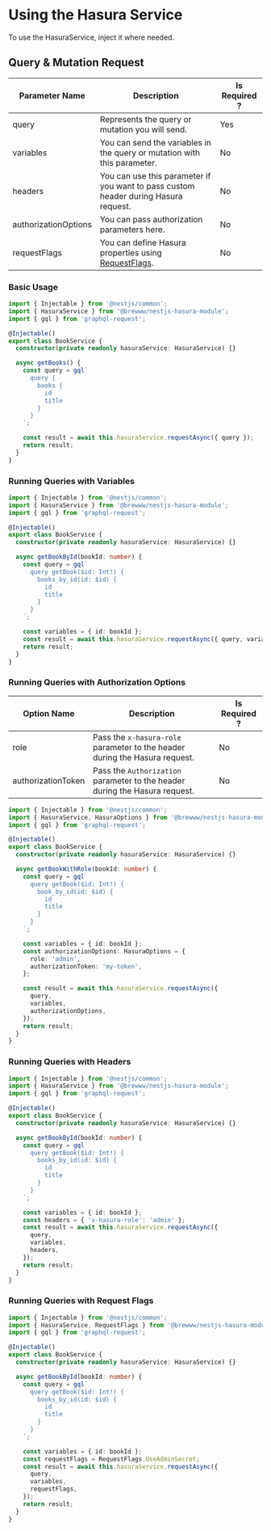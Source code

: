 # Using the Hasura Service

To use the HasuraService, inject it where needed.

## Query & Mutation Request

| Parameter Name       | Description                                                                                                                                           | Is Required ? |
| -------------------- | ----------------------------------------------------------------------------------------------------------------------------------------------------- | ------------- |
| query                | Represents the query or mutation you will send.                                                                                                       | Yes           |
| variables            | You can send the variables in the query or mutation with this parameter.                                                                              | No            |
| headers              | You can use this parameter if you want to pass custom header during Hasura request.                                                                   | No            |
| authorizationOptions | You can pass authorization parameters here.                                                                                                           | No            |
| requestFlags         | You can define Hasura properties using [RequestFlags](https://github.com/BrewInteractive/nestjs-hasura-module/blob/main/src/models/request-flags.ts). | No            |

### Basic Usage

```ts
import { Injectable } from '@nestjs/common';
import { HasuraService } from '@brewww/nestjs-hasura-module';
import { gql } from 'graphql-request';

@Injectable()
export class BookService {
  constructor(private readonly hasuraService: HasuraService) {}

  async getBooks() {
    const query = gql`
      query {
        books {
          id
          title
        }
      }
    `;

    const result = await this.hasuraService.requestAsync({ query });
    return result;
  }
}
```

### Running Queries with Variables

```ts
import { Injectable } from '@nestjs/common';
import { HasuraService } from '@brewww/nestjs-hasura-module';
import { gql } from 'graphql-request';

@Injectable()
export class BookService {
  constructor(private readonly hasuraService: HasuraService) {}

  async getBookById(bookId: number) {
    const query = gql`
      query getBook($id: Int!) {
        books_by_id(id: $id) {
          id
          title
        }
      }
    `;

    const variables = { id: bookId };
    const result = await this.hasuraService.requestAsync({ query, variables });
    return result;
  }
}
```

### Running Queries with Authorization Options

| Option Name        | Description                                                                 | Is Required ? |
| ------------------ | --------------------------------------------------------------------------- | ------------- |
| role               | Pass the `x-hasura-role` parameter to the header during the Hasura request. | No            |
| authorizationToken | Pass the `Authorization` parameter to the header during the Hasura request. | No            |

```ts
import { Injectable } from '@nestjs/common';
import { HasuraService, HasuraOptions } from '@brewww/nestjs-hasura-module';
import { gql } from 'graphql-request';

@Injectable()
export class BookService {
  constructor(private readonly hasuraService: HasuraService) {}

  async getBookWithRole(bookId: number) {
    const query = gql`
      query getBook($id: Int!) {
        book_by_id(id: $id) {
          id
          title
        }
      }
    `;

    const variables = { id: bookId };
    const authorizationOptions: HasuraOptions = {
      role: 'admin',
      authorizationToken: 'my-token',
    };

    const result = await this.hasuraService.requestAsync({
      query,
      variables,
      authorizationOptions,
    });
    return result;
  }
}
```

### Running Queries with Headers

```ts
import { Injectable } from '@nestjs/common';
import { HasuraService } from '@brewww/nestjs-hasura-module';
import { gql } from 'graphql-request';

@Injectable()
export class BookService {
  constructor(private readonly hasuraService: HasuraService) {}

  async getBookById(bookId: number) {
    const query = gql`
      query getBook($id: Int!) {
        books_by_id(id: $id) {
          id
          title
        }
      }
    `;

    const variables = { id: bookId };
    const headers = { 'x-hasura-role': 'admin' };
    const result = await this.hasuraService.requestAsync({
      query,
      variables,
      headers,
    });
    return result;
  }
}
```

### Running Queries with Request Flags

```ts
import { Injectable } from '@nestjs/common';
import { HasuraService, RequestFlags } from '@brewww/nestjs-hasura-module';
import { gql } from 'graphql-request';

@Injectable()
export class BookService {
  constructor(private readonly hasuraService: HasuraService) {}

  async getBookById(bookId: number) {
    const query = gql`
      query getBook($id: Int!) {
        books_by_id(id: $id) {
          id
          title
        }
      }
    `;

    const variables = { id: bookId };
    const requestFlags = RequestFlags.UseAdminSecret;
    const result = await this.hasuraService.requestAsync({
      query,
      variables,
      requestFlags,
    });
    return result;
  }
}
```
